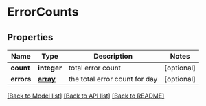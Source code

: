 # ErrorCounts

## Properties
Name | Type | Description | Notes
------------ | ------------- | ------------- | -------------
**count** | **integer** | total error count | [optional] 
**errors** | [**array**](.md) | the total error count for day | [optional] 

[[Back to Model list]](../README.md#documentation-for-models) [[Back to API list]](../README.md#documentation-for-api-endpoints) [[Back to README]](../README.md)

